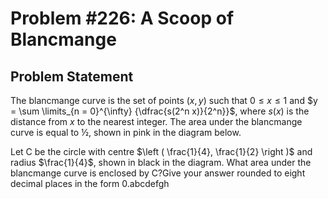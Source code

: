 # Problem #226: A Scoop of Blancmange 

## Problem Statement 

The blancmange curve is the set of points $(x, y)$ such that $0 \le x \le 1$ and $y = \sum \limits_{n = 0}^{\infty} {\dfrac{s(2^n x)}{2^n}}$, where $s(x)$ is the distance from $x$ to the nearest integer.
The area under the blancmange curve is equal to ½, shown in pink in the diagram below.


Let C be the circle with centre $\left ( \frac{1}{4}, \frac{1}{2} \right )$ and radius $\frac{1}{4}$, shown in black in the diagram.
What area under the blancmange curve is enclosed by C?Give your answer rounded to eight decimal places in the form 0.abcdefgh
